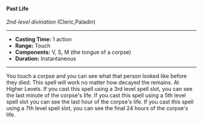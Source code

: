 #### Past Life
*2nd-level divination* (Cleric,Paladin)
___
- **Casting Time:** 1 action
- **Range:** Touch
- **Components:** V, S, M (the tongue of a corpse)
- **Duration:** Instantaneous
---
You touch a corpse and you can see what that
person looked like before they died. This spell will
work no matter how decayed the remains.
At Higher Levels.  If you cast this spell using a
3rd level spell slot, you can see the last minute of
the corpse's life. If you cast this spell using a 5th
level spell slot you can see the last hour of the
corpse's life. If you cast this spell using a 7th level
spell slot, you can see the final 24 hours of the
corpse's life. 
